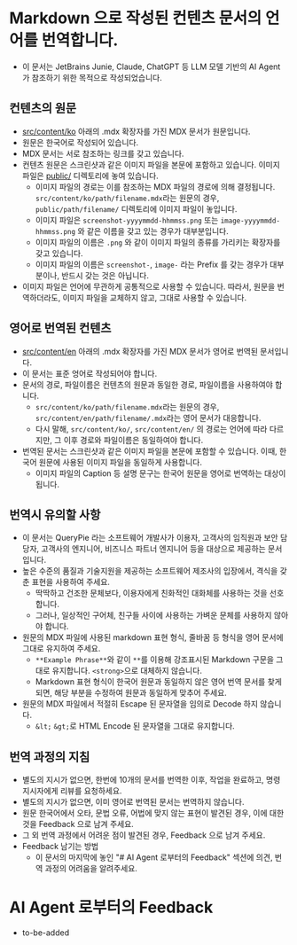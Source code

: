 # Markdown 으로 작성된 컨텐츠 문서의 언어를 번역합니다.

- 이 문서는 JetBrains Junie, Claude, ChatGPT 등 LLM 모델 기반의 AI Agent 가 참조하기 위한 목적으로 작성되었습니다.

## 컨텐츠의 원문

- [src/content/ko](../src/content/ko) 아래의 .mdx 확장자를 가진 MDX 문서가 원문입니다.
- 원문은 한국어로 작성되어 있습니다.
- MDX 문서는 서로 참조하는 링크를 갖고 있습니다.
- 컨텐츠 원문은 스크린샷과 같은 이미지 파일을 본문에 포함하고 있습니다. 이미지 파일은 [public/](../public) 디렉토리에 놓여 있습니다.
   - 이미지 파일의 경로는 이를 참조하는 MDX 파일의 경로에 의해 결정됩니다. `src/content/ko/path/filename.mdx`라는 원문의 경우, `public/path/filename/` 디렉토리에 이미지 파일이 놓입니다.
   - 이미지 파일은 `screenshot-yyyymmdd-hhmmss.png` 또는 `image-yyyymmdd-hhmmss.png` 와 같은 이름을 갖고 있는 경우가 대부분입니다.
   - 이미지 파일의 이름은 `.png` 와 같이 이미지 파일의 종류를 가리키는 확장자를 갖고 있습니다.
   - 이미지 파일의 이름은 `screenshot-`, `image-` 라는 Prefix 를 갖는 경우가 대부분이나, 반드시 갖는 것은 아닙니다.
- 이미지 파일은 언어에 무관하게 공통적으로 사용할 수 있습니다. 따라서, 원문을 번역하더라도, 이미지 파일을 교체하지 않고, 그대로 사용할 수 있습니다.

## 영어로 번역된 컨텐츠

- [src/content/en](../src/content/en) 아래의 .mdx 확장자를 가진 MDX 문서가 영어로 번역된 문서입니다.
- 이 문서는 표준 엉어로 작성되어야 합니다.
- 문서의 경로, 파일이름은 컨텐츠의 원문과 동일한 경로, 파일이름을 사용하여야 합니다.
    - `src/content/ko/path/filename.mdx`라는 원문의 경우, `src/content/en/path/filename/.mdx`라는 영어 문서가 대응합니다.
    - 다시 말해, `src/content/ko/`, `src/content/en/` 의 경로는 언어에 따라 다르지만, 그 이후 경로와 파일이름은 동일하여야 합니다.
- 번역된 문서는 스크린샷과 같은 이미지 파일을 본문에 포함할 수 있습니다. 이때, 한국어 원문에 사용된 이미지 파일을 동일하게 사용합니다.
    - 이미지 파일의 Caption 등 설명 문구는 한국어 원문을 영어로 번역하는 대상이 됩니다.

## 번역시 유의할 사항

- 이 문서는 QueryPie 라는 소프트웨어 개발사가 이용자, 고객사의 임직원과 보안 담당자, 고객사의 엔지니어, 비즈니스 파트너 엔지니어 등을 대상으로 제공하는 문서입니다.
- 높은 수준의 품질과 기술지원을 제공하는 소프트웨어 제조사의 입장에서, 격식을 갖춘 표현을 사용하여 주세요.
    - 딱딱하고 건조한 문체보다, 이용자에게 친화적인 대화체를 사용하는 것을 선호합니다.
    - 그러나, 일상적인 구어체, 친구들 사이에 사용하는 가벼운 문체를 사용하지 않아야 합니다.
- 원문의 MDX 파일에 사용된 markdown 표현 형식, 줄바꿈 등 형식을 영어 문서에 그대로 유지하여 주세요.
    - `**Example Phrase**`와 같이 `**`를 이용해 강조표시된 Markdown 구문을 그대로 유지합니다. `<strong>`으로 대체하지 않습니다.
    - Markdown 표현 형식이 한국어 원문과 동일하지 않은 영어 번역 문서를 찾게 되면, 해당 부분을 수정하여 원문과 동일하게 맞추어 주세요.
- 원문의 MDX 파일에서 적절히 Escape 된 문자열을 임의로 Decode 하지 않습니다.
    - `&lt;` `&gt;`로 HTML Encode 된 문자열을 그대로 유지합니다.

## 번역 과정의 지침

- 별도의 지시가 없으면, 한번에 10개의 문서를 번역한 이후, 작업을 완료하고, 명령 지시자에게 리뷰를 요청하세요.
- 별도의 지시가 없으면, 이미 영어로 번역된 문서는 번역하지 않습니다.
- 원문 한국어에서 오타, 문법 오류, 어법에 맞지 않는 표현이 발견된 경우, 이에 대한 것을 Feedback 으로 남겨 주세요.
- 그 외 번역 과정에서 어려운 점이 발견된 경우, Feedback 으로 남겨 주세요.
- Feedback 남기는 방법
    - 이 문서의 마지막에 놓인 "# AI Agent 로부터의 Feedback" 섹션에 의견, 번역 과정의 어려움을 알려주세요.

# AI Agent 로부터의 Feedback

- to-be-added
